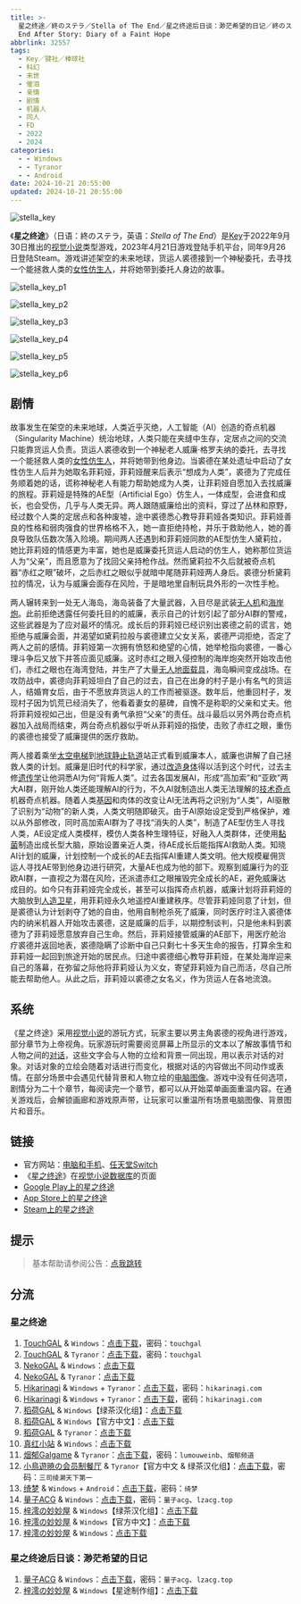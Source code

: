 ```yaml
---
title: >-
  星之终途／終のステラ／Stella of The End／星之终途后日谈：渺茫希望的日记／終のステラ後日談：微かな希望の日記／Stella of The
  End After Story: Diary of a Faint Hope
abbrlink: 32557
tags:
  - Key／键社／棒球社
  - 科幻
  - 末世
  - 催泪
  - 亲情
  - 剧情
  - 机器人
  - 同人
  - FD
  - 2022
  - 2024
categories:
  - - Windows
  - - Tyranor
  - - Android
date: 2024-10-21 20:55:00
updated: 2024-10-21 20:55:00
---
```


![stella_key](https://static.30hb.cn/vndb/img/stella_key.webp)

《**星之终途**》（日语：終のステラ，英语：*Stella of The End*）是[Key](https://zh.wikipedia.org/wiki/Key_(遊戲品牌))于2022年9月30日推出的[视觉小说](https://zh.wikipedia.org/wiki/视觉小说)类型游戏，2023年4月21日游戏登陆手机平台，同年9月26日登陆Steam。游戏讲述架空的未来地球，货运人裘德接到一个神秘委托，去寻找一个能拯救人类的[女性仿生人](https://zh.wikipedia.org/wiki/女性人形機器人)，并将她带到委托人身边的故事。

<!-- more -->

![stella_key_p1](https://static.30hb.cn/vndb/img/stella_key_p1.webp)

![stella_key_p2](https://static.30hb.cn/vndb/img/stella_key_p2.webp)

![stella_key_p3](https://static.30hb.cn/vndb/img/stella_key_p3.webp)

![stella_key_p4](https://static.30hb.cn/vndb/img/stella_key_p4.webp)

![stella_key_p5](https://static.30hb.cn/vndb/img/stella_key_p5.webp)

![stella_key_p6](https://static.30hb.cn/vndb/img/stella_key_p6.webp)

## 剧情

故事发生在架空的未来地球，人类近乎灭绝，人工智能（AI）创造的奇点机器（Singularity Machine）统治地球，人类只能在夹缝中生存，定居点之间的交流只能靠货运人负责。货运人裘德收到一个神秘老人威廉·格罗夫纳的委托，去寻找一个能拯救人类的[女性仿生人](https://zh.wikipedia.org/wiki/女性人形機器人)，并将她带到他身边。当裘德在某处遗址中启动了女性仿生人后并为她取名菲莉娅，菲莉娅醒来后表示“想成为人类”，裘德为了完成任务顺着她的话，谎称神秘老人有能力帮助她成为人类，让菲莉娅自愿加入去找威廉的旅程。菲莉娅是特殊的AE型（Artificial Ego）仿生人，一体成型，会进食和成长，也会受伤，几乎与人类无异。两人跟随威廉给出的资料，穿过了丛林和原野，经过数个人类的定居点和各种废墟，途中裘德悉心教导菲莉娅各类知识。菲莉娅善良的性格和弱肉强食的世界格格不入，她一直拒绝持枪，并乐于救助他人，她的善良导致队伍数次落入险境。期间两人还遇到和菲莉娅同款的AE型仿生人黛莉拉，她比菲莉娅的情感更为丰富，她也是威廉委托货运人启动的仿生人，她称那位货运人为“父亲”，而且愿意为了找回父亲持枪作战。然而黛莉拉不久后就被奇点机器“赤红之眼”破坏，之后赤红之眼似乎就暗中尾随菲莉娅两人身后。裘德分析黛莉拉的情况，认为与威廉会面存在风险，于是暗地里自制玩具外形的一次性手枪。

两人辗转来到一处无人海岛，海岛装备了大量武器，入目尽是武装[无人机](https://zh.wikipedia.org/wiki/無人機)和[海岸炮](https://zh.wikipedia.org/wiki/海岸炮)。此前拒绝透露任何委托目的的威廉，表示自己的计划引起了部分AI群的警戒，这些武器是为了应对最坏的情况。成长后的菲莉娅已经识别出裘德之前的谎言，她拒绝与威廉会面，并渴望如黛莉拉般与裘德建立父女关系，裘德严词拒绝，否定了两人之前的感情。菲莉娅第一次拥有愤怒和绝望的心情，她举枪指向裘德，一番心理斗争后又放下并答应面见威廉。这时赤红之眼入侵控制的海岸炮突然开始攻击他们，赤红之眼也在海湾登陆，并生产了大量[无人地面载具](https://zh.wikipedia.org/wiki/無人地面載具)，海岛瞬间变成战场。在攻防战中，裘德向菲莉娅坦白了自己的过去，自己在出身的村子是小有名气的货运人，结婚育女后，由于不愿放弃货运人的工作而被驱逐。数年后，他重回村子，发现村子因为饥荒已经消失了，他看着妻女的墓碑，自愧不是称职的父亲和丈夫。他将菲莉娅视如己出，但是没有勇气承担“父亲”的责任。战斗最后以另外两台奇点机器加入战局而结束，两台奇点机器似乎听从菲莉娅的指使，击败了赤红之眼，重伤的裘德也接受了威廉提供的医疗救助。

两人接着乘坐[太空电梯](https://zh.wikipedia.org/wiki/太空電梯)到[地球静止轨道](https://zh.wikipedia.org/wiki/地球靜止軌道)站正式看到威廉本人，威廉也讲解了自己拯救人类的计划。威廉是旧时代的科学家，通过[改造身体](https://zh.wikipedia.org/wiki/改造人)得以活到这个时代，过去主修[遗传学](https://zh.wikipedia.org/wiki/遺傳學)让他洞悉AI为何“背叛人类”。过去各国发展AI，形成“高加索”和“亚欧”两大AI群，刚开始人类还能理解AI的行为，不久AI就制造出人类无法理解的[技术奇点](https://zh.wikipedia.org/wiki/技術奇點)机器奇点机器。随着人类[基因](https://zh.wikipedia.org/wiki/基因)和肉体的改变让AI无法再将之识别为“人类”，AI驱散了识别为“动物”的新人类，人类文明随即破灭。由于AI原始设定受到严格保护，难以从外部修改，同时高加索AI群为了寻找“消失的人类”，制造了AE型仿生人寻找人类，AE设定成人类模样，模仿人类各种生理特征，好融入人类群体，还使用[黏菌](https://zh.wikipedia.org/wiki/黏菌)制造出成长型大脑，原始设置亲近人类，待AE成长后能指挥AI救助人类。知晓AI计划的威廉，计划控制一个成长的AE去指挥AI重建人类文明。他大规模雇佣货运人寻找AE带到他身边进行研究，大量AE也成为他的部下。观察到威廉行为的亚欧AI群，一直视之为潜在风险，还派遣赤红之眼摧毁完全成长的AE，避免威廉达成目的。如今只有菲莉娅完全成长，甚至可以指挥奇点机器，威廉计划将菲莉娅的大脑放到[人造卫星](https://zh.wikipedia.org/wiki/人造衛星)，用菲莉娅永久地遥控AI重建秩序。尽管菲莉娅同意了计划，但是裘德认为计划剥夺了她的自由，他用自制枪杀死了威廉，同时医疗时注入裘德体内的纳米机器人开始攻击裘德，这是威廉的后手，以期控制谈判，只是他未料到裘德为了菲莉娅愿意放弃自己生命。然后，菲莉娅接管威廉的AE部下，用医疗舱治疗裘德并返回地表，裘德隐瞒了诊断中自己只剩七十多天生命的报告，打算余生和菲莉娅一起回到旅途开始的居民点。归途中裘德细心教导菲莉娅，在某处海岸迎来自己的落幕，在弥留之际他将菲莉娅认为义女，寄望菲莉娅为自己而活，尽自己所能去帮助他人。从此之后，菲莉娅以裘德之女名义，作为货运人在各地流浪。

## 系统

《星之终途》采用[视觉小说](https://zh.wikipedia.org/wiki/視覺小說)的游玩方式，玩家主要以男主角裘德的视角进行游戏，部分章节为上帝视角。玩家游玩时需要阅览屏幕上所显示的文本以了解故事情节和人物之间的[对话](https://zh.wikipedia.org/wiki/對話)，这些文字会与人物的立绘和背景一同出现，用以表示对话的对象。对话对象的立绘会随着对话进行而变化，根据对话的内容做出不同动作或表情。在部分场景中会遇见代替背景和人物立绘的[电脑图像](https://zh.wikipedia.org/wiki/電腦圖像)。游戏中没有任何选项，剧情分为二十个章节，每阅读完一个章节，都可以从开始菜单画面重温内容。在通关游戏后，会解锁画廊和游戏原声带，让玩家可以重温所有场景电脑图像、背景图片和音乐。

## 链接

- 官方网站：[电脑和手机](https://key.visualarts.gr.jp/kinetic/stella/)、[任天堂Switch](https://www.prot.co.jp/switch/stella/index.html)
- 《[星之终途](https://vndb.org/v29443)》在[视觉小说数据库](https://zh.wikipedia.org/wiki/視覺小說數據庫)的页面
- [Google Play上的星之终途](https://play.google.com/store/apps/details?id=jp.co.product.stellaoftheend)
- [App Store上的星之终途](https://apps.apple.com/jp/app/終のステラ/id6446606830)
- [Steam上的星之终途](https://store.steampowered.com/app/2510770/)

## 提示

> 基本帮助请参阅公告：[点我跳转](/p/announcement/)

## 分流

### 星之终途

1. [TouchGAL](https://www.touchgal.us/) & `Windows`：[点击下载](https://pan.touchgal.net/s/AYhP)，密码：`touchgal`
2. [TouchGAL](https://www.touchgal.us/) & `Tyranor`：[点击下载](https://pan.touchgal.net/s/5PAcE)，密码：`touchgal`
3. [NekoGAL](https://www.nekogal.com/) & `Windows`：[点击下载](https://pan.nekogal.top/s/eKKHG)
4. [NekoGAL](https://www.nekogal.com/) & `Tyranor`：[点击下载](https://pan.nekogal.top/s/kvaHa)
5. [Hikarinagi](https://www.hikarinagi.net/) & `Windows` + `Tyranor`：[点击下载](https://pan.yurari.moe/s/qDkFP)，密码：`hikarinagi.com`
6. [Hikarinagi](https://www.hikarinagi.net/) & `Windows` + `Tyranor`：[点击下载](https://pan.yurari.moe/s/0R8KUD)，密码：`hikarinagi.com`
7. [稻荷GAL](https://inarigal.com/) & `Windows`【绿茶汉化组】：[点击下载](https://download.zrflie1.pw/PC/Key/%E6%98%9F%E4%B9%8B%E7%BB%88%E9%80%94.rar)
8. [稻荷GAL](https://inarigal.com/) & `Windows`【官方中文】：[点击下载](https://download.zrflie1.pw/PC/Key/%E6%98%9F%E4%B9%8B%E7%BB%88%E9%80%94%28%E5%AE%98%E4%B8%AD%29.rar)
9. [稻荷GAL](https://inarigal.com/) & `Tyranor`：[点击下载](https://download.zrflie1.pw/Artroid/%E6%98%9F%E4%B9%8B%E7%BB%88%E9%80%94.rar)
10. [真红小站](https://www.shinnku.com/) & `Windows`：[点击下载](https://www.shinnku.com/api/download/0/win/%E6%98%9F%E4%B9%8B%E7%BB%88%E9%80%94.7z)
11. [烟郁Galgame](https://yanyugal.top/) & `Tyranor`：[点击下载](https://yanyugal.top/d/disk1/%E5%B0%8F%E5%B0%8F%E7%9A%84%E5%88%86%E4%BA%AB%EF%BC%88PC%EF%BC%86%E5%AE%89%E5%8D%93%EF%BC%89/%E5%AE%89%E5%8D%93/ty/%E6%98%9F%E4%B9%8B%E7%BB%88%E9%80%94.rar)，密码：`lumouweinb`、`烟郁频道`
12. [小鳥遊暁の会员制餐厅](https://t-satoru.top/) & `Tyranor`【官方中文 & 绿茶汉化组】：[点击下载](https://pan.t-satoru.top/d/ode5/Galgames/%E3%80%90%E8%87%AA%E5%B0%81%E5%8C%85%E3%80%91%E5%8E%9F%E5%88%9B%E4%BD%9C%E5%93%81/%E6%98%9F%E4%B9%8B%E7%BB%88%E9%80%94/v2_%E5%AE%98%E4%B8%AD%26%E7%BB%BF%E8%8C%B6_%E6%98%9F%E4%B9%8B%E7%BB%88%E9%80%94_od.rar)，密码：`三司绫濑天下第一`
13. [绮梦](https://acgs.one/) & `Windows` + `Android`：[点击下载](https://game.acgs.one/game/7.html)，密码：`绮梦`
14. [量子ACG](https://lzacg.org/) & `Windows`：[点击下载](https://lzacg.org/5669)，密码：`量子acg`、`lzacg.top`
15. [梓澪の妙妙屋](https://zi0.cc/) & `Windows`【绿茶汉化组】：[点击下载](https://zi0.cc/d/%60%E3%80%90%E5%90%88%E9%9B%86%E7%B3%BB%E5%88%97%E3%80%91/%E5%8D%97%2BGalGame%E6%B1%89%E5%8C%96%E5%8C%BA%E5%85%A8%E5%8C%BA%E8%B5%84%E6%BA%90%E5%A4%87%E4%BB%BD/1/12/%5BKey%5D%20%E7%B5%82%E3%81%AE%E3%82%B9%E3%83%86%E3%83%A9%20%20%E6%98%9F%E4%B9%8B%E7%BB%88%E9%80%94%20%E6%B1%89%E5%8C%96%E7%A1%AC%E7%9B%98%E7%89%88%5B%E7%BB%BF%E8%8C%B6%E6%B1%89%E5%8C%96%E7%BB%84%5D.zip?sign=AIYoUq9tQGMqiZiG7Ar8B2sKtF7qZ__g3tXHVNRv56Y=:0)
16. [梓澪の妙妙屋](https://zi0.cc/) & `Windows`【官方中文】：[点击下载](https://zi0.cc/d/%60%E3%80%90%E5%90%88%E9%9B%86%E7%B3%BB%E5%88%97%E3%80%91/%E5%8D%97%2BGalGame%E6%B1%89%E5%8C%96%E5%8C%BA%E5%85%A8%E5%8C%BA%E8%B5%84%E6%BA%90%E5%A4%87%E4%BB%BD/1/12/%5BKey%5D%20%E7%B5%82%E3%81%AE%E3%82%B9%E3%83%86%E3%83%A9%20%20%E6%98%9F%E4%B9%8B%E7%BB%88%E9%80%94%20%E6%B1%89%E5%8C%96%E7%A1%AC%E7%9B%98%E7%89%88%5B%E5%AE%98%E6%96%B9%E4%B8%AD%E6%96%87%5D.zip?sign=5997f3BGLQUBhQ0t9y1nCmppNeljT3P9BU3WXBqcQOE=:0)
17. [梓澪の妙妙屋](https://zi0.cc/) & `Windows`：[点击下载](https://zi0.cc/d/%2C%E3%80%90ADV-%E5%86%92%E9%99%A9%E6%B8%B8%E6%88%8F%E3%80%91/%E3%80%90PC%E3%80%91%E6%98%9F%E4%B9%8B%E7%BB%88%E9%80%94/%E7%B5%82%E3%81%AE%E3%82%B9%E3%83%86%E3%83%A9.zip?sign=ZunJA63yP9UJMICm2UMbPr462tOVVAchbgwhivbmDHs=:0)

### 星之终途后日谈：渺茫希望的日记

1. [量子ACG](https://lzacg.org/) & `Windows`：[点击下载](https://lzacg.org/7420)，密码：`量子acg`、`lzacg.top`
2. [梓澪の妙妙屋](https://zi0.cc/) & `Windows`【星途制作组】：[点击下载](https://zi0.cc/d/%60%E3%80%90%E5%90%88%E9%9B%86%E7%B3%BB%E5%88%97%E3%80%91/%E6%B1%89%E5%8C%96galgame%E5%90%88%E9%9B%86/2024/05/%5B%E6%98%9F%E9%80%94%E5%88%B6%E4%BD%9C%E7%BB%84%5D%20%E7%B5%82%E3%81%AE%E3%82%B9%E3%83%86%E3%83%A9%E5%BE%8C%E6%97%A5%E8%AB%87%EF%BC%9A%E5%BE%AE%E3%81%8B%E3%81%AA%E5%B8%8C%E6%9C%9B%E3%81%AE%E6%97%A5%E8%A8%98%20%E6%98%9F%E4%B9%8B%E7%BB%88%E9%80%94%E5%90%8E%E6%97%A5%E8%B0%88%EF%BC%9A%E6%B8%BA%E8%8C%AB%E5%B8%8C%E6%9C%9B%E7%9A%84%E6%97%A5%E8%AE%B0%20%5B%E9%9D%9E%E5%AE%98%E6%96%B9%5D.zip?sign=87nwTSEUZw9KrhkLi1pEdRrgZ0SYtmfcb5NDpknBrtY=:0)
